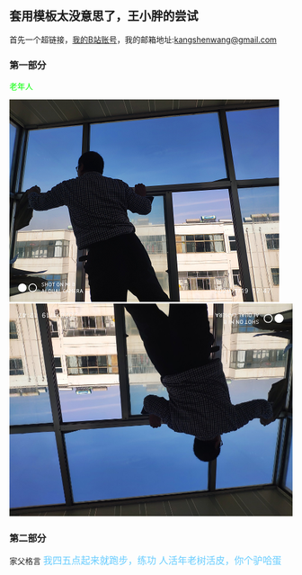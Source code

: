 ## 套用模板太没意思了，王小胖的尝试

首先一个超链接，<a href='https://space.bilibili.com/386198165'>我的B站账号</a>，我的邮箱地址:kangshenwang@gmail.com
### 第一部分
<p style="color:#00FF00">老年人</p>

<img src='https://github.com/kangshenwang/kangshenwang/blob/master/wang1.png' alt='老年人的英姿1' />	
<img src='https://github.com/kangshenwang/kangshenwang/blob/master/wang1.jpg' alt='老年人的英姿2' />	


### 第二部分
家父格言
<blockqoute style="color:#66CCFF">
   <big>
   我四五点起来就跑步，练功
   人活年老树活皮，你个驴哈蛋
   </big>
</blockqoute>
